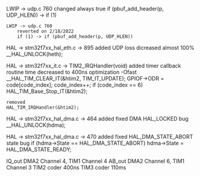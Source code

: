 LWIP -> udp.c 760
    changed
        always true
    if (pbuf_add_header(p, UDP_HLEN)) -> if (1)

    LWIP -> udp.c 760
        reverted on 2/18/2022
        if (1) -> if (pbuf_add_header(p, UDP_HLEN))

HAL -> stm32f7xx_hal_eth.c -> 895
    added
        UDP loss dicreased almost 100%
    __HAL_UNLOCK(heth);

HAL -> stm32f7xx_it.c -> TIM2_IRQHandler(void)
    added
        timer callback routine time decreased to 400ns
        optimization -Ofast
    __HAL_TIM_CLEAR_IT(&htim2, TIM_IT_UPDATE);
	GPIOF->ODR = code[code_index];
	code_index++;
	if (code_index == 6) HAL_TIM_Base_Stop_IT(&htim2);

    removed
    HAL_TIM_IRQHandler(&htim2);

HAL -> stm32f7xx_hal_dma.c -> 464
    added
        fixed DMA HAL_LOCKED bug
    __HAL_UNLOCK(hdma);

HAL -> stm32f7xx_hal_dma.c -> 470
    added
        fixed HAL_DMA_STATE_ABORT state bug
    if (hdma->State == HAL_DMA_STATE_ABORT) hdma->State = HAL_DMA_STATE_READY;

IQ_out DMA2 Channel 4, TIM1 Channel 4
AB_out DMA2 Channel 6, TIM1 Channel 3
TIM2 coder 400ns
TIM3 coder 110ms
